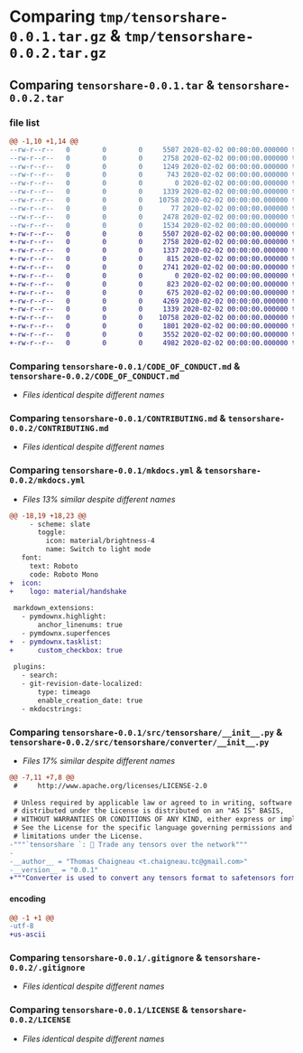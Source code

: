 # Comparing `tmp/tensorshare-0.0.1.tar.gz` & `tmp/tensorshare-0.0.2.tar.gz`

## Comparing `tensorshare-0.0.1.tar` & `tensorshare-0.0.2.tar`

### file list

```diff
@@ -1,10 +1,14 @@
--rw-r--r--   0        0        0     5507 2020-02-02 00:00:00.000000 tensorshare-0.0.1/CODE_OF_CONDUCT.md
--rw-r--r--   0        0        0     2758 2020-02-02 00:00:00.000000 tensorshare-0.0.1/CONTRIBUTING.md
--rw-r--r--   0        0        0     1249 2020-02-02 00:00:00.000000 tensorshare-0.0.1/mkdocs.yml
--rw-r--r--   0        0        0      743 2020-02-02 00:00:00.000000 tensorshare-0.0.1/src/tensorshare/__init__.py
--rw-r--r--   0        0        0        0 2020-02-02 00:00:00.000000 tensorshare-0.0.1/src/tensorshare/py.typed
--rw-r--r--   0        0        0     1339 2020-02-02 00:00:00.000000 tensorshare-0.0.1/.gitignore
--rw-r--r--   0        0        0    10758 2020-02-02 00:00:00.000000 tensorshare-0.0.1/LICENSE
--rw-r--r--   0        0        0       77 2020-02-02 00:00:00.000000 tensorshare-0.0.1/README.md
--rw-r--r--   0        0        0     2478 2020-02-02 00:00:00.000000 tensorshare-0.0.1/pyproject.toml
--rw-r--r--   0        0        0     1534 2020-02-02 00:00:00.000000 tensorshare-0.0.1/PKG-INFO
+-rw-r--r--   0        0        0     5507 2020-02-02 00:00:00.000000 tensorshare-0.0.2/CODE_OF_CONDUCT.md
+-rw-r--r--   0        0        0     2758 2020-02-02 00:00:00.000000 tensorshare-0.0.2/CONTRIBUTING.md
+-rw-r--r--   0        0        0     1337 2020-02-02 00:00:00.000000 tensorshare-0.0.2/mkdocs.yml
+-rw-r--r--   0        0        0      815 2020-02-02 00:00:00.000000 tensorshare-0.0.2/src/tensorshare/__init__.py
+-rw-r--r--   0        0        0     2741 2020-02-02 00:00:00.000000 tensorshare-0.0.2/src/tensorshare/import_utils.py
+-rw-r--r--   0        0        0        0 2020-02-02 00:00:00.000000 tensorshare-0.0.2/src/tensorshare/py.typed
+-rw-r--r--   0        0        0      823 2020-02-02 00:00:00.000000 tensorshare-0.0.2/src/tensorshare/schema.py
+-rw-r--r--   0        0        0      675 2020-02-02 00:00:00.000000 tensorshare-0.0.2/src/tensorshare/converter/__init__.py
+-rw-r--r--   0        0        0     4269 2020-02-02 00:00:00.000000 tensorshare-0.0.2/src/tensorshare/converter/utils.py
+-rw-r--r--   0        0        0     1339 2020-02-02 00:00:00.000000 tensorshare-0.0.2/.gitignore
+-rw-r--r--   0        0        0    10758 2020-02-02 00:00:00.000000 tensorshare-0.0.2/LICENSE
+-rw-r--r--   0        0        0     1801 2020-02-02 00:00:00.000000 tensorshare-0.0.2/README.md
+-rw-r--r--   0        0        0     3552 2020-02-02 00:00:00.000000 tensorshare-0.0.2/pyproject.toml
+-rw-r--r--   0        0        0     4982 2020-02-02 00:00:00.000000 tensorshare-0.0.2/PKG-INFO
```

### Comparing `tensorshare-0.0.1/CODE_OF_CONDUCT.md` & `tensorshare-0.0.2/CODE_OF_CONDUCT.md`

 * *Files identical despite different names*

### Comparing `tensorshare-0.0.1/CONTRIBUTING.md` & `tensorshare-0.0.2/CONTRIBUTING.md`

 * *Files identical despite different names*

### Comparing `tensorshare-0.0.1/mkdocs.yml` & `tensorshare-0.0.2/mkdocs.yml`

 * *Files 13% similar despite different names*

```diff
@@ -18,19 +18,23 @@
     - scheme: slate
       toggle:
         icon: material/brightness-4
         name: Switch to light mode
   font:
     text: Roboto
     code: Roboto Mono
+  icon:
+    logo: material/handshake
 
 markdown_extensions:
   - pymdownx.highlight:
       anchor_linenums: true
   - pymdownx.superfences
+  - pymdownx.tasklist:
+      custom_checkbox: true
 
 plugins:
   - search:
   - git-revision-date-localized:
       type: timeago
       enable_creation_date: true
   - mkdocstrings:
```

### Comparing `tensorshare-0.0.1/src/tensorshare/__init__.py` & `tensorshare-0.0.2/src/tensorshare/converter/__init__.py`

 * *Files 17% similar despite different names*

```diff
@@ -7,11 +7,8 @@
 #     http://www.apache.org/licenses/LICENSE-2.0
 
 # Unless required by applicable law or agreed to in writing, software
 # distributed under the License is distributed on an "AS IS" BASIS,
 # WITHOUT WARRANTIES OR CONDITIONS OF ANY KIND, either express or implied.
 # See the License for the specific language governing permissions and
 # limitations under the License.
-"""`tensorshare `: 🤝 Trade any tensors over the network"""
-
-__author__ = "Thomas Chaigneau <t.chaigneau.tc@gmail.com>"
-__version__ = "0.0.1"
+"""Converter is used to convert any tensors format to safetensors format"""
```

#### encoding

```diff
@@ -1 +1 @@
-utf-8
+us-ascii
```

### Comparing `tensorshare-0.0.1/.gitignore` & `tensorshare-0.0.2/.gitignore`

 * *Files identical despite different names*

### Comparing `tensorshare-0.0.1/LICENSE` & `tensorshare-0.0.2/LICENSE`

 * *Files identical despite different names*

